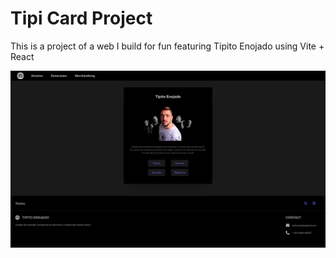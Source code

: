 # Tipi Card Project

This is a project of a web I build for fun featuring Tipito Enojado using Vite + React

![](https://raw.githubusercontent.com/Peque29/Tipito-Card/main/readme-image.png)
